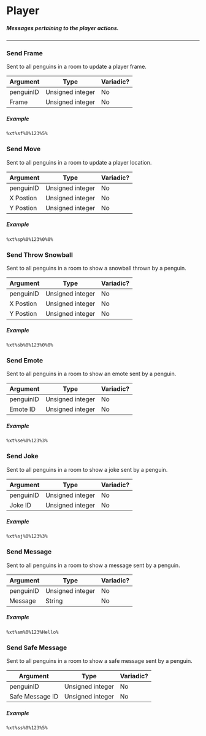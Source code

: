 # Player
##### Messages pertaining to the player actions.
---
### Send Frame
Sent to all penguins in a room to update a player frame.

|Argument|Type|Variadic?|
|---|---|---|
|penguinID|Unsigned integer|No|
|Frame|Unsigned integer|No|

##### Example
`%xt%sf%0%123%5%`

### Send Move
Sent to all penguins in a room to update a player location.

|Argument|Type|Variadic?|
|---|---|---|
|penguinID|Unsigned integer|No|
|X Postion|Unsigned integer|No|
|Y Postion|Unsigned integer|No|

##### Example
`%xt%sp%0%123%0%0%`

### Send Throw Snowball
Sent to all penguins in a room to show a snowball thrown by a penguin.

|Argument|Type|Variadic?|
|---|---|---|
|penguinID|Unsigned integer|No|
|X Postion|Unsigned integer|No|
|Y Postion|Unsigned integer|No|

##### Example
`%xt%sb%0%123%0%0%`


### Send Emote
Sent to all penguins in a room to show an emote sent by a penguin.

|Argument|Type|Variadic?|
|---|---|---|
|penguinID|Unsigned integer|No|
|Emote ID|Unsigned integer|No|

##### Example
`%xt%se%0%123%3%`

### Send Joke
Sent to all penguins in a room to show a joke sent by a penguin.

|Argument|Type|Variadic?|
|---|---|---|
|penguinID|Unsigned integer|No|
|Joke ID|Unsigned integer|No|

##### Example
`%xt%sj%0%123%3%`


### Send Message
Sent to all penguins in a room to show a message sent by a penguin.

|Argument|Type|Variadic?|
|---|---|---|
|penguinID|Unsigned integer|No|
|Message|String|No|

##### Example
`%xt%sm%0%123%Hello%`


### Send Safe Message
Sent to all penguins in a room to show a safe message sent by a penguin.

|Argument|Type|Variadic?|
|---|---|---|
|penguinID|Unsigned integer|No|
|Safe Message ID|Unsigned integer|No|

##### Example
`%xt%ss%0%123%5%`
